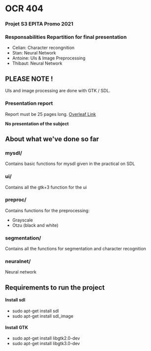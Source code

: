 # OCR 404
### Projet S3 EPITA Promo 2021

### Responsabilities Repartition for final presentation
* Celian: Character recongnition
* Stan: Neural Network
* Antoine: UIs & Image Preprocessing
* Thibaut: Neural Network

## PLEASE NOTE !
UIs and image processing are done with GTK / SDL.

### Presentation report
Report must be 25 pages long. [Overleaf Link](https://www.overleaf.com/11590034ngnvhzczpsmr)

**No presentation of the subject**

## About what we've done so far
### mysdl/
Contains basic functions for mysdl given in the practical on SDL
### ui/
Contains all the gtk+3 function for the ui
### preproc/
Contains functions for the preprocessing:
* Grayscale
* Otzu (black and white)
### segmentation/
Contains all the functions for segmentation and character recognition
### neuralnet/
Neural network

## Requirements to run the project

#### Install sdl
* sudo apt-get install sdl
* sudo apt-get install sdl_image

#### Install GTK
* sudo apt-get install libgtk2.0-dev
* sudo apt-get install libgtk3.0-dev
